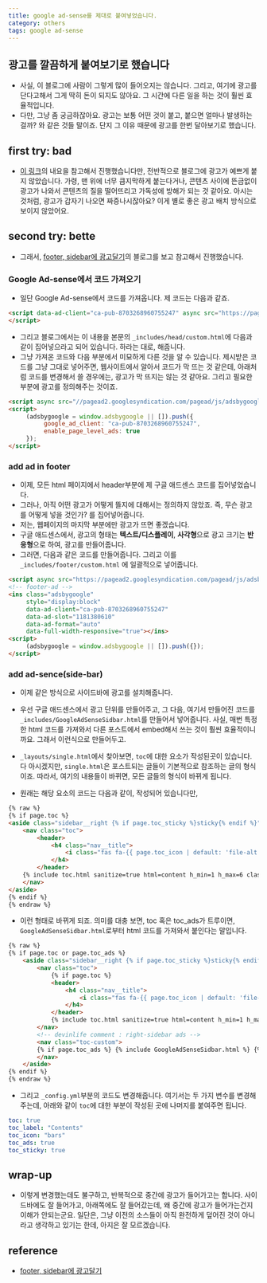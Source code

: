 ```yaml
---
title: google ad-sense를 제대로 붙여넣었습니다.
category: others
tags: google ad-sense
---
```


## 광고를 깔끔하게 붙여보기로 했습니다

- 사실, 이 블로그에 사람이 그렇게 많이 들어오지는 않습니다. 그리고, 여기에 광고를 단다고해서 그게 딱히 돈이 되지도 않아요. 그 시간에 다른 일을 하는 것이 훨씬 효율적입니다. 
- 다만, 그냥 좀 궁금하잖아요. 광고는 보통 어떤 것이 붙고, 붙으면 얼마나 발생하는걸까? 와 같은 것들 말이죠. 단지 그 이유 때문에 광고를 한번 달아보기로 했습니다. 

## first try: bad

- [이 링크](https://shryu8902.github.io/jekyll/adsense/)의 내요을 참고해서 진행했습니다만, 전반적으로 블로그에 광고가 예쁘게 붙지 않았습니다. 가령, 맨 위에 너무 큼지막하게 붙는다거나, 콘텐츠 사이에 뜬금없이 광고가 나와서 콘텐츠의 질을 떨어뜨리고 가독성에 방해가 되는 것 같아요. 아시는 것처럼, 광고가 갑자기 나오면 짜증나시잖아요? 이게 별로 좋은 광고 배치 방식으로 보이지 않았어요. 

## second try: bette

- 그래서, [footer, sidebar에 광고달기](https://devinlife.com/howto%20github%20pages/adsense/)의 블로그를 보고 참고해서 진행했습니다. 

### Google Ad-sense에서 코드 가져오기

- 일단 Google Ad-sense에서 코드를 가져옵니다. 제 코드는 다음과 같죠. 

```html
<script data-ad-client="ca-pub-8703268960755247" async src="https://pagead2.googlesyndication.com/pagead/js/adsbygoogle.js">
</script>
```

- 그리고 블로그에서는 이 내용을 본문의 `_includes/head/custom.html`에 다음과 같이 집어넣으라고 되어 있습니다. 하라는 대로, 해줍니다.
- 그냥 가져온 코드와 다음 부분에서 미묘하게 다른 것을 알 수 있습니다. 제시받은 코드를 그냥 그대로 넣어주면, 웹사이트에서 알아서 코드가 막 뜨는 것 같은데, 아래처럼 코드를 변경해서 쓸 경우에는, 광고가 막 뜨지는 않는 것 같아요. 그리고 필요한 부분에 광고를 정의해주는 것이죠.

```html 
<script async src="//pagead2.googlesyndication.com/pagead/js/adsbygoogle.js"></script>
<script>
     (adsbygoogle = window.adsbygoogle || []).push({
          google_ad_client: "ca-pub-8703268960755247",
          enable_page_level_ads: true
     });
</script>
```

### add ad in footer

- 이제, 모든 html 페이지에서 header부분에 제 구글 애드센스 코드를 집어넣었습니다. 
- 그러나, 아직 어떤 광고가 어떻게 뜰지에 대해서는 정의하지 않았죠. 즉, 무슨 광고를 어떻게 넣을 것인가? 를 집어넣어줍니다.
- 저는, 웹페이지의 마지막 부분에만 광고가 뜨면 좋겠습니다. 
- 구글 애드센스에서, 광고의 형태는 **텍스트/디스플레이**, **사각형**으로 광고 크기는 **반응형**으로 하여, 광고를 만들어줍니다. 
- 그러면, 다음과 같은 코드를 만들어줍니다. 그리고 이를 `_includes/footer/custom.html` 에 일괄적으로 넣어줍니다.

```html 
<script async src="https://pagead2.googlesyndication.com/pagead/js/adsbygoogle.js"></script>
<!-- footer-ad -->
<ins class="adsbygoogle"
     style="display:block"
     data-ad-client="ca-pub-8703268960755247"
     data-ad-slot="1181380610"
     data-ad-format="auto"
     data-full-width-responsive="true"></ins>
<script>
     (adsbygoogle = window.adsbygoogle || []).push({});
</script>
```

### add ad-sence(side-bar)

- 이제 같은 방식으로 사이드바에 광고를 설치해줍니다. 
- 우선 구글 애드센스에서 광고 단위를 만들어주고, 그 다음, 여기서 만들어진 코드를 `_includes/GoogleAdSenseSidbar.html`를 만들어서 넣어줍니다. 사실, 매번 특정한 html 코드를 가져와서 다른 포스트에서 embed해서 쓰는 것이 훨씬 효율적이니까요. 그래서 이런식으로 만들어두고. 
- `_layouts/single.html`에서 찾아보면, `toc`에 대한 요소가 작성된곳이 있습니다. 다 아시겠지만, `single.html`은 포스트되는 글들이 기본적으로 참조하는 글의 형식이죠. 따라서, 여기의 내용들이 바뀌면, 모든 글들의 형식이 바뀌게 됩니다.

- 원래는 해당 요소의 코드는 다음과 같이, 작성되어 있습니다만, 

```html 
{% raw %}
{% if page.toc %}
<aside class="sidebar__right {% if page.toc_sticky %}sticky{% endif %}">
    <nav class="toc">
        <header>
            <h4 class="nav__title">
                <i class="fas fa-{{ page.toc_icon | default: 'file-alt' }}"></i> {{ page.toc_label | default: site.data.ui-text[site.locale].toc_label | default: "On this page" 
            </h4>
        </header>
    {% include toc.html sanitize=true html=content h_min=1 h_max=6 class="toc__menu" %}
    </nav>
</aside>
{% endif %}
{% endraw %}
```

- 이런 형태로 바뀌게 되죠. 의미를 대충 보면, toc 혹은 toc_ads가 트루이면, `GoogleAdSenseSidbar.html`로부터 html 코드를 가져와서 붙인다는 말입니다. 

```html
{% raw %}
{% if page.toc or page.toc_ads %}
    <aside class="sidebar__right {% if page.toc_sticky %}sticky{% endif %}">
        <nav class="toc">
            {% if page.toc %}
            <header>
                <h4 class="nav__title">
                    <i class="fas fa-{{ page.toc_icon | default: 'file-alt' }}"></i> {{ page.toc_label | default: site.data.ui-text[site.locale].toc_label }}
                </h4>
            </header>
            {% include toc.html sanitize=true html=content h_min=1 h_max=6 class="toc__menu" %} {%  endif %}
        </nav>
        <!-- devinlife comment : right-sidebar ads -->
        <nav class="toc-custom">
        {% if page.toc_ads %} {% include GoogleAdSenseSidbar.html %} {% endif %}
        </nav>
    </aside>
{% endif %}
{% endraw %}
```

- 그리고 `_config.yml`부분의 코드도 변경해줍니다. 여기서는 두 가지 변수를 변경해주는데, 아래와 같이 `toc`에 대한 부분이 작성된 곳에 나머지를 붙여주면 됩니다. 

```yml
toc: true
toc_label: "Contents"
toc_icon: "bars"
toc_ads: true
toc_sticky: true
```

## wrap-up

- 이렇게 변경했는데도 불구하고, 반복적으로 중간에 광고가 들어가고는 합니다. 사이드바에도 잘 들어가고, 아래쪽에도 잘 들어갔는데, 왜 중간에 광고가 들어가는건지 이해가 안되는군요. 일단은, 그냥 이전의 소스들이 아직 완전하게 덮어진 것이 아니라고 생각하고 있기는 한데, 아지은 잘 모르겠습니다.

## reference

- [footer, sidebar에 광고달기](https://devinlife.com/howto%20github%20pages/adsense/)

